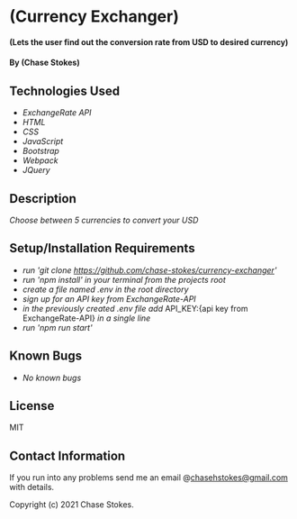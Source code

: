# (Currency Exchanger)

#### (Lets the user find out the conversion rate from USD to desired currency)

#### By (Chase Stokes)

## Technologies Used

* _ExchangeRate API_
* _HTML_
* _CSS_
* _JavaScript_
* _Bootstrap_
* _Webpack_
* _JQuery_


## Description

_Choose between 5 currencies to convert your USD_

## Setup/Installation Requirements

* _run 'git clone https://github.com/chase-stokes/currency-exchanger'_
* _run 'npm install' in your terminal from the projects root_
* _create a file named .env in the root directory_
* _sign up for an API key from ExchangeRate-API_
* _in the previously created .env file add_ API_KEY:{api key from ExchangeRate-API} _in a single line_
* _run 'npm run start'_

## Known Bugs

* _No known bugs_


## License
MIT

## Contact Information
If you run into any problems send me an email @chasehstokes@gmail.com with details.

Copyright (c) 2021 Chase Stokes.